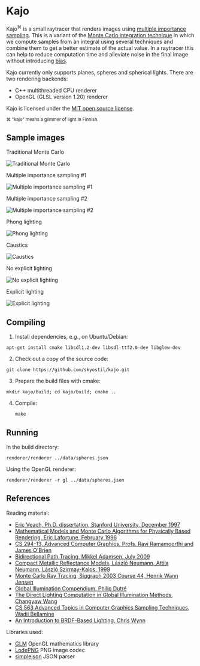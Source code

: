 Kajo
====

Kajo<sup>⌘</sup> is a small raytracer that renders images using [multiple importance
sampling](http://graphics.stanford.edu/courses/cs348b-03/papers/veach-chapter9.pdf).
This is a variant of the [Monte Carlo integration
technique](http://en.wikipedia.org/wiki/Monte_Carlo_integration) in which we
compute samples from an integral using several techniques and combine them to
get a better estimate of the actual value. In a raytracer this can help to
reduce computation time and alleviate noise in the final image without
introducing [bias](http://en.wikipedia.org/wiki/Unbiased_rendering).

Kajo currently only supports planes, spheres and spherical lights. There are
two rendering backends:

  - C++ multithreaded CPU renderer
  - OpenGL (GLSL version 1.20) renderer

Kajo is licensed under the [MIT open source license](http://opensource.org/licenses/MIT).

<sub>⌘ "kajo" means a glimmer of light in Finnish.</sub>

Sample images
-------------

Traditional Monte Carlo

![Traditional Monte Carlo](images/kajo_monte_carlo.png)

Multiple importance sampling #1

![Multiple importance sampling #1](images/kajo_multiple_importance_sampling.png)

Multiple importance sampling #2

![Multiple importance sampling #2](images/kajo_multiple_importance_sampling2.png)

Phong lighting

![Phong lighting](images/kajo_phong.png)

Caustics

![Caustics](images/kajo_caustics.png)

No explicit lighting

![No explicit lighting](images/kajo_no_explicit_lighting.png)

Explicit lighting

![Explicit lighting](images/kajo_explicit_lighting.png)

Compiling
---------

1. Install dependencies, e.g., on Ubuntu/Debian:

  `apt-get install cmake libsdl1.2-dev libsdl-ttf2.0-dev libglew-dev`

2. Check out a copy of the source code:

  `git clone https://github.com/skyostil/kajo.git`

3. Prepare the build files with cmake:

  `mkdir kajo/build; cd kajo/build; cmake ..`

4. Compile:

   `make`

Running
-------

In the build directory:

  `renderer/renderer ../data/spheres.json`

Using the OpenGL renderer:

  `renderer/renderer -r gl ../data/spheres.json`

References
----------

Reading material:

- [Eric Veach, Ph.D. dissertation, Stanford University, December 1997](http://graphics.stanford.edu/papers/veach_thesis/)
- [Mathematical Models and Monte Carlo Algorithms for Physically Based Rendering. Eric Lafortune, February 1996](http://www.graphics.cornell.edu/~eric/thesis/)
- [CS 294-13, Advanced Computer Graphics, Profs. Ravi Ramamoorthi and James O'Brien](http://inst.eecs.berkeley.edu/~cs294-13/fa09/)
- [Bidirectional Path Tracing, Mikkel Adamsen, July 2009](http://www.maw.dk/?page_id=78)
- [Compact Metallic Reflectance Models, László Neumann, Attila Neumann, László Szirmay-Kalos, 1999](http://sirkan.iit.bme.hu/~szirmay/brdf6.pdf)
- [Monte Carlo Ray Tracing, Siggraph 2003 Course 44, Henrik Wann Jensen
](http://www.cs.odu.edu/~yaohang/cs714814/Assg/raytracing.pdf)
- [Global Illumination Compendium, Philip Dutré](http://people.cs.kuleuven.be/~philip.dutre/GI/)
- [The Direct Lighting Computation in Global Illumination Methods, Changyaw Wang](http://www0.cs.ucl.ac.uk/research/vr/Projects/VLF/vlfpapers/monte-carlo/wang__the_direct_lighting_computation_in_GI__phd.pdf)
- [CS 563 Advanced Topics in Computer Graphics Sampling Techniques, Wadii Bellamine](http://web.cs.wpi.edu/~emmanuel/courses/cs563/S07/talks/alex_white_wk11_pt1.pdf)
- [An Introduction to BRDF-Based Lighting, Chris Wynn](http://www.cs.princeton.edu/courses/archive/fall06/cos526/tmp/wynn.pdf)

Libraries used:
- [GLM](http://glm.g-truc.net/0.9.5/index.html) OpenGL mathematics library
- [LodePNG](http://lodev.org/lodepng/) PNG image codec
- [simplejson](https://github.com/simplejson/simplejson) JSON parser
